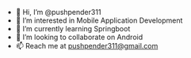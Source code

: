 - 👋 Hi, I’m @pushpender311
- 👀 I’m interested in Mobile Application Development
- 🌱 I’m currently learning Springboot
- 💞️ I’m looking to collaborate on Android
- 📫 Reach me at pushpender311@gmail.com

<!---
pushpender311/pushpender311 is a ✨ special ✨ repository because its `README.md` (this file) appears on your GitHub profile.
You can click the Preview link to take a look at your changes.
--->
